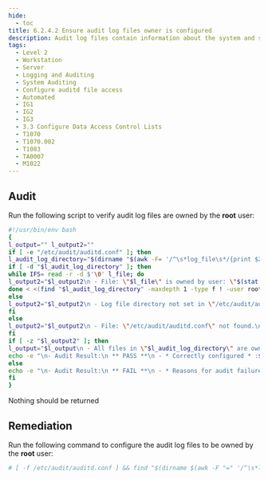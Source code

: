 ```yaml
---
hide:
  - toc
title: 6.2.4.2 Ensure audit log files owner is configured
description: Audit log files contain information about the system and system activity.
tags:
  - Level 2
  - Workstation
  - Server
  - Logging and Auditing
  - System Auditing
  - Configure auditd file access
  - Automated
  - IG1
  - IG2
  - IG3
  - 3.3 Configure Data Access Control Lists
  - T1070
  - T1070.002
  - T1083
  - TA0007
  - M1022
---
```


## Audit
Run the following script to verify audit log files are owned by the **root** user:
```bash linenums="1"
#!/usr/bin/env bash
{
l_output="" l_output2=""
if [ -e "/etc/audit/auditd.conf" ]; then
l_audit_log_directory="$(dirname "$(awk -F= '/^\s*log_file\s*/{print $2}' /etc/audit/auditd.conf | xargs)")"
if [ -d "$l_audit_log_directory" ]; then
while IFS= read -r -d $'\0' l_file; do
l_output2="$l_output2\n - File: \"$l_file\" is owned by user: \"$(stat -Lc '%U' "$l_file")\"\n (should be owned by user: \"root\")\n"
done < <(find "$l_audit_log_directory" -maxdepth 1 -type f ! -user root -print0)
else
l_output2="$l_output2\n - Log file directory not set in \"/etc/audit/auditd.conf\" please set log file directory"
fi
else
l_output2="$l_output2\n - File: \"/etc/audit/auditd.conf\" not found.\n - ** Verify auditd is installed **"
fi
if [ -z "$l_output2" ]; then
l_output="$l_output\n - All files in \"$l_audit_log_directory\" are owned by user: \"root\"\n"
echo -e "\n- Audit Result:\n ** PASS **\n - * Correctly configured * :$l_output"
else
echo -e "\n- Audit Result:\n ** FAIL **\n - * Reasons for audit failure * :$l_output2\n"
fi
}
```

Nothing should be returned

## Remediation
Run the following command to configure the audit log files to be owned by the **root** user:
```bash
# [ -f /etc/audit/auditd.conf ] && find "$(dirname $(awk -F "=" '/^\s*log_file/ {print $2}' /etc/audit/auditd.conf | xargs))" -type f ! -user root -exec chown root {} +
```
